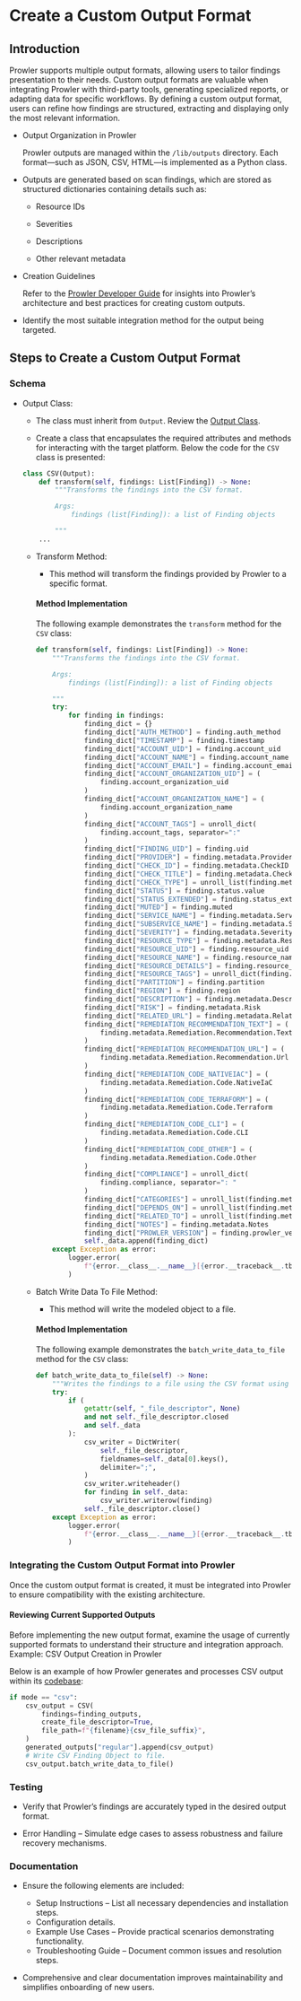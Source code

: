 # Create a Custom Output Format

## Introduction

Prowler supports multiple output formats, allowing users to tailor findings presentation to their needs. Custom output formats are valuable when integrating Prowler with third-party tools, generating specialized reports, or adapting data for specific workflows. By defining a custom output format, users can refine how findings are structured, extracting and displaying only the most relevant information.

- Output Organization in Prowler

    Prowler outputs are managed within the `/lib/outputs` directory. Each format—such as JSON, CSV, HTML—is implemented as a Python class.

- Outputs are generated based on scan findings, which are stored as structured dictionaries containing details such as:

    - Resource IDs

    - Severities

    - Descriptions

    - Other relevant metadata

- Creation Guidelines

    Refer to the [Prowler Developer Guide](https://docs.prowler.com/projects/prowler-open-source/en/latest/) for insights into Prowler’s architecture and best practices for creating custom outputs.

- Identify the most suitable integration method for the output being targeted.

## Steps to Create a Custom Output Format

### Schema

- Output Class:

    - The class must inherit from `Output`. Review the [Output Class](https://github.com/prowler-cloud/prowler/blob/master/prowler/lib/outputs/output.py).

    - Create a class that encapsulates the required attributes and methods for interacting with the target platform. Below the code for the `CSV` class is presented:

    ```python title="CSV Class"
    class CSV(Output):
        def transform(self, findings: List[Finding]) -> None:
            """Transforms the findings into the CSV format.

            Args:
                findings (list[Finding]): a list of Finding objects

            """
        ...
    ```


    - Transform Method:

        - This method will transform the findings provided by Prowler to a specific format.

        #### Method Implementation

        The following example demonstrates the `transform` method for the `CSV` class:

        ```python title="Transform"
        def transform(self, findings: List[Finding]) -> None:
            """Transforms the findings into the CSV format.

            Args:
                findings (list[Finding]): a list of Finding objects

            """
            try:
                for finding in findings:
                    finding_dict = {}
                    finding_dict["AUTH_METHOD"] = finding.auth_method
                    finding_dict["TIMESTAMP"] = finding.timestamp
                    finding_dict["ACCOUNT_UID"] = finding.account_uid
                    finding_dict["ACCOUNT_NAME"] = finding.account_name
                    finding_dict["ACCOUNT_EMAIL"] = finding.account_email
                    finding_dict["ACCOUNT_ORGANIZATION_UID"] = (
                        finding.account_organization_uid
                    )
                    finding_dict["ACCOUNT_ORGANIZATION_NAME"] = (
                        finding.account_organization_name
                    )
                    finding_dict["ACCOUNT_TAGS"] = unroll_dict(
                        finding.account_tags, separator=":"
                    )
                    finding_dict["FINDING_UID"] = finding.uid
                    finding_dict["PROVIDER"] = finding.metadata.Provider
                    finding_dict["CHECK_ID"] = finding.metadata.CheckID
                    finding_dict["CHECK_TITLE"] = finding.metadata.CheckTitle
                    finding_dict["CHECK_TYPE"] = unroll_list(finding.metadata.CheckType)
                    finding_dict["STATUS"] = finding.status.value
                    finding_dict["STATUS_EXTENDED"] = finding.status_extended
                    finding_dict["MUTED"] = finding.muted
                    finding_dict["SERVICE_NAME"] = finding.metadata.ServiceName
                    finding_dict["SUBSERVICE_NAME"] = finding.metadata.SubServiceName
                    finding_dict["SEVERITY"] = finding.metadata.Severity.value
                    finding_dict["RESOURCE_TYPE"] = finding.metadata.ResourceType
                    finding_dict["RESOURCE_UID"] = finding.resource_uid
                    finding_dict["RESOURCE_NAME"] = finding.resource_name
                    finding_dict["RESOURCE_DETAILS"] = finding.resource_details
                    finding_dict["RESOURCE_TAGS"] = unroll_dict(finding.resource_tags)
                    finding_dict["PARTITION"] = finding.partition
                    finding_dict["REGION"] = finding.region
                    finding_dict["DESCRIPTION"] = finding.metadata.Description
                    finding_dict["RISK"] = finding.metadata.Risk
                    finding_dict["RELATED_URL"] = finding.metadata.RelatedUrl
                    finding_dict["REMEDIATION_RECOMMENDATION_TEXT"] = (
                        finding.metadata.Remediation.Recommendation.Text
                    )
                    finding_dict["REMEDIATION_RECOMMENDATION_URL"] = (
                        finding.metadata.Remediation.Recommendation.Url
                    )
                    finding_dict["REMEDIATION_CODE_NATIVEIAC"] = (
                        finding.metadata.Remediation.Code.NativeIaC
                    )
                    finding_dict["REMEDIATION_CODE_TERRAFORM"] = (
                        finding.metadata.Remediation.Code.Terraform
                    )
                    finding_dict["REMEDIATION_CODE_CLI"] = (
                        finding.metadata.Remediation.Code.CLI
                    )
                    finding_dict["REMEDIATION_CODE_OTHER"] = (
                        finding.metadata.Remediation.Code.Other
                    )
                    finding_dict["COMPLIANCE"] = unroll_dict(
                        finding.compliance, separator=": "
                    )
                    finding_dict["CATEGORIES"] = unroll_list(finding.metadata.Categories)
                    finding_dict["DEPENDS_ON"] = unroll_list(finding.metadata.DependsOn)
                    finding_dict["RELATED_TO"] = unroll_list(finding.metadata.RelatedTo)
                    finding_dict["NOTES"] = finding.metadata.Notes
                    finding_dict["PROWLER_VERSION"] = finding.prowler_version
                    self._data.append(finding_dict)
            except Exception as error:
                logger.error(
                    f"{error.__class__.__name__}[{error.__traceback__.tb_lineno}]: {error}"
                )
        ```

    - Batch Write Data To File Method:

        - This method will write the modeled object to a file.

        #### Method Implementation

        The following example demonstrates the `batch_write_data_to_file` method for the `CSV` class:

        ```python title="Batch Write Data To File"
        def batch_write_data_to_file(self) -> None:
            """Writes the findings to a file using the CSV format using the `Output._file_descriptor`."""
            try:
                if (
                    getattr(self, "_file_descriptor", None)
                    and not self._file_descriptor.closed
                    and self._data
                ):
                    csv_writer = DictWriter(
                        self._file_descriptor,
                        fieldnames=self._data[0].keys(),
                        delimiter=";",
                    )
                    csv_writer.writeheader()
                    for finding in self._data:
                        csv_writer.writerow(finding)
                    self._file_descriptor.close()
            except Exception as error:
                logger.error(
                    f"{error.__class__.__name__}[{error.__traceback__.tb_lineno}]: {error}"
                )
        ```

### Integrating the Custom Output Format into Prowler

Once the custom output format is created, it must be integrated into Prowler to ensure compatibility with the existing architecture.

#### Reviewing Current Supported Outputs

Before implementing the new output format, examine the usage of currently supported formats to understand their structure and integration approach. Example: CSV Output Creation in Prowler

Below is an example of how Prowler generates and processes CSV output within its [codebase](https://github.com/prowler-cloud/prowler/blob/master/prowler/__main__.py):

```python title="CSV creation"
if mode == "csv":
    csv_output = CSV(
        findings=finding_outputs,
        create_file_descriptor=True,
        file_path=f"{filename}{csv_file_suffix}",
    )
    generated_outputs["regular"].append(csv_output)
    # Write CSV Finding Object to file.
    csv_output.batch_write_data_to_file()
```

### Testing

* Verify that Prowler’s findings are accurately typed in the desired output format.

* Error Handling – Simulate edge cases to assess robustness and failure recovery mechanisms.

### Documentation

* Ensure the following elements are included:

    * Setup Instructions – List all necessary dependencies and installation steps.
    * Configuration details.
    * Example Use Cases – Provide practical scenarios demonstrating functionality.
    * Troubleshooting Guide – Document common issues and resolution steps.

* Comprehensive and clear documentation improves maintainability and simplifies onboarding of new users.
